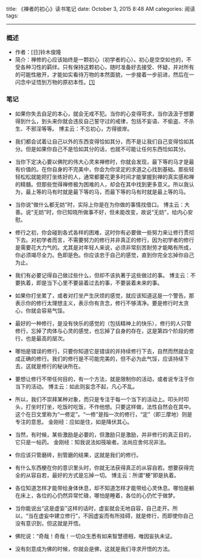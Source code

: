 title: 《禅者的初心》读书笔记
date: October 3, 2015 8:48 AM
categories: 阅读
tags:

---
### 概述
- 作者：[日]铃木俊隆
- 简介：禅修的心应该始终是一颗初心（初学者的心）。初心是空空如也的，不受各种习性的羁绊。只有保持这颗初心，随时准备好去接受、怀疑，并对所有的可能性敞开，才能如实看待万物的本然面貌，一步接着一步前进，然后在一闪念中证悟到万物的原初本性。[\[1\]](http://book.douban.com/subject/4898627/)

<!--more-->

### 笔记
- 如果你失去自足的本心，就会无戒不犯。当你的心变得苛求，当你汲汲于想要得到什么，到头来你就会违反自己誓守过的戒律，包括不妄语、不偷盗、不杀生、不邪淫等等。
		博主云：不忘初心，方得彼岸。

- 我们都会试着让自己以外的东西变得恰如其分，而不是让我们自己变得恰如其分。但是如果你自己不是恰如其分的话，也就不可能让任何东西恰如其分。

- 当你下定决心要以佛陀的伟大心灵来禅修时，你就会发现，最下等的马才是最有价值的。在你自身的不完美中，你会为你坚定的求道之心找到基础。那些轻轻松松就能把打坐练好的人，通常都要花更多时间才能掌握到禅的真实感和禅的精髓。但那些觉得禅修极为困难的人，却会在其中找到更多意义。所以我认为，最上等的马有时就是最下等的马，而最下等的马有时就是最上等的马。

- 当你说“做什么都无妨”时，实际上你是在为你做的事情找借口。
		博主云：大善。说“无妨”时，你已知晓所做事不好，但未能改变，故说“无妨”，给内心安慰。

- 修行之初，你会碰到各式各样的困难，这时你有必要做一些努力来让修行贯彻下去。对初学者而言，不需要努力的修行并非真正的修行，因为初学者的修行是需要花大力气的。尤其是对年轻人来说，必须非常刻苦耐劳才能略有所成，你必须竭尽全力。色即是色。你应该忠于自己的感觉，直到你完全忘掉你自己为止。

- 我们有必要记得自己做过些什么，但却不该执著于这些做过的事。
		博主云：不要执着，即是当下心里不要装着过去的事，不要装着未来的事。

- 如果你打坐累了，或者对打坐产生厌烦的感觉，就应该知道这是一个警告。那表示你的修行太理想主义，表示你有贪念，修行不够淸净。要是修行时太贪心，你就会容易气馁。

- 最好的一种修行，是没有快乐的感觉的（包括精神上的快乐），修行的人只管修行，忘掉了肉体与心灵的感觉，也忘掉了自身的存在，这是第四个阶段的修行，也是最高的层次。

- 哪怕是错误的修行，只要你知道它是错误的并持续修行下去，自然而然就会变成正确的修行。我们的修行是不可能完美的，但不必为此气馁，应该持续下去，这就是修行的秘诀所在。

- 要想让修行不带任何目的，有一个方法，就是限制你的活动，或者说专注于你当下的活动。
		博主云：如此则妄念不起，凡心不乱。

- 所以，我们不崇拜某种对象，而只是专注于每一个当下的活动上。叩头时叩头，打坐时打坐，吃饭时吃饭，不作他想。只要这样做，法性自然会在其中。这个在日文里称为“一修定”。“一修”是指一次的修行，“定”（即三摩地）则是专注的意思。
		金刚经：应如是住，如是降伏其心。

- 当然，有时候，某些激励是必要的，但激励只是激励，并非修行的真正目的，它只是一帖药。
		金刚经：知我说法如筏喻者。法尚应舍何况非法。

- 你应该只管磨砖，别管磨的结果，这就是我们的修行。

- 有什么东西梗在你的意识里头时，你就无法获得真正的从容自若。想要获得完全的从容自若，最好的方式是忘掉一切。
		博主云：所谓“梗”即是执着。

- 各位知道怎样才能带给身体休息，却不知道怎样才能带给心灵休息。哪怕是躺在床上，各位的心仍然异常忙碌，哪怕是睡着，各位的心仍忙于做梦。

- 当你能说出“这是虚妄”这样的话时，虚妄就会无地自容，自己走开。所以，“当在虚妄中建立修行”，不因虚妄而有所挂碍，就是修行，而即使你自己没有意识到，但这就是开悟。

- 佛陀说：“奇哉！奇哉！一切众生悉有如来智慧德相，唯因妄执未证。

- 没有刻意成为佛的时候，你就会是佛，这就是我们寻求开悟的方法。

